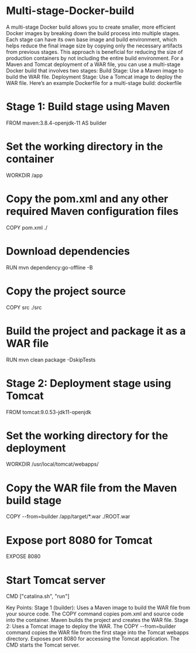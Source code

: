 # Multi-stage-Docker-build

A multi-stage Docker build allows you to create smaller, more efficient Docker images by breaking down the build process into multiple stages. Each stage can have its own base image and build environment, which helps reduce the final image size by copying only the necessary artifacts from previous stages. This approach is beneficial for reducing the size of production containers by not including the entire build environment.
For a Maven and Tomcat deployment of a WAR file, you can use a multi-stage Docker build that involves two stages:
Build Stage: Use a Maven image to build the WAR file.
Deployment Stage: Use a Tomcat image to deploy the WAR file.
Here’s an example Dockerfile for a multi-stage build:
dockerfile

# Stage 1: Build stage using Maven
FROM maven:3.8.4-openjdk-11 AS builder

# Set the working directory in the container
WORKDIR /app

# Copy the pom.xml and any other required Maven configuration files
COPY pom.xml ./

# Download dependencies
RUN mvn dependency:go-offline -B

# Copy the project source
COPY src ./src

# Build the project and package it as a WAR file
RUN mvn clean package -DskipTests

# Stage 2: Deployment stage using Tomcat
FROM tomcat:9.0.53-jdk11-openjdk

# Set the working directory for the deployment
WORKDIR /usr/local/tomcat/webapps/

# Copy the WAR file from the Maven build stage
COPY --from=builder /app/target/*.war ./ROOT.war

# Expose port 8080 for Tomcat
EXPOSE 8080

# Start Tomcat server
CMD ["catalina.sh", "run"]

Key Points:
Stage 1 (builder): Uses a Maven image to build the WAR file from your source code.
The COPY command copies pom.xml and source code into the container.
Maven builds the project and creates the WAR file.
Stage 2: Uses a Tomcat image to deploy the WAR.
The COPY --from=builder command copies the WAR file from the first stage into the Tomcat webapps directory.
Exposes port 8080 for accessing the Tomcat application.
The CMD starts the Tomcat server.
